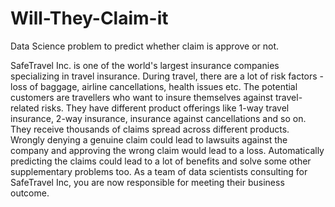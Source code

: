 # Will-They-Claim-it
Data Science problem to predict whether claim is approve or not.

SafeTravel Inc. is one of the world's largest insurance companies specializing in travel insurance. During
travel, there are a lot of risk factors - loss of baggage, airline cancellations, health issues etc. The potential
customers are travellers who want to insure themselves against travel-related risks. They have different
product offerings like 1-way travel insurance, 2-way insurance, insurance against cancellations and so on.
They receive thousands of claims spread across different products.
Wrongly denying a genuine claim could lead to lawsuits against the company and approving the wrong
claim would lead to a loss. Automatically predicting the claims could lead to a lot of benefits and solve
some other supplementary problems too. As a team of data scientists consulting for SafeTravel Inc, you
are now responsible for meeting their business outcome.
